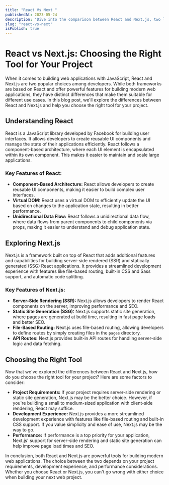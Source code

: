 ```yaml
---
title: "React Vs Next "
publishedAt: 2023-05-24
description: "Dive into the comparison between React and Next.js, two leading frameworks in the world of JavaScript for building robust web applications"
slug: "react-vs-next"
isPublish: true
---
```


# React vs Next.js: Choosing the Right Tool for Your Project

When it comes to building web applications with JavaScript, React and Next.js are two popular choices among developers. While both frameworks are based on React and offer powerful features for building modern web applications, they have distinct differences that make them suitable for different use cases. In this blog post, we'll explore the differences between React and Next.js and help you choose the right tool for your project.

## Understanding React

React is a JavaScript library developed by Facebook for building user interfaces. It allows developers to create reusable UI components and manage the state of their applications efficiently. React follows a component-based architecture, where each UI element is encapsulated within its own component. This makes it easier to maintain and scale large applications.

### Key Features of React:

- **Component-Based Architecture:** React allows developers to create reusable UI components, making it easier to build complex user interfaces.
- **Virtual DOM:** React uses a virtual DOM to efficiently update the UI based on changes to the application state, resulting in better performance.
- **Unidirectional Data Flow:** React follows a unidirectional data flow, where data flows from parent components to child components via props, making it easier to understand and debug application state.

## Exploring Next.js

Next.js is a framework built on top of React that adds additional features and capabilities for building server-side rendered (SSR) and statically generated (SSG) React applications. It provides a streamlined development experience with features like file-based routing, built-in CSS and Sass support, and automatic code splitting.

### Key Features of Next.js:

- **Server-Side Rendering (SSR):** Next.js allows developers to render React components on the server, improving performance and SEO.
- **Static Site Generation (SSG):** Next.js supports static site generation, where pages are generated at build time, resulting in fast page loads and better SEO.
- **File-Based Routing:** Next.js uses file-based routing, allowing developers to define routes by simply creating files in the `pages` directory.
- **API Routes:** Next.js provides built-in API routes for handling server-side logic and data fetching.

## Choosing the Right Tool

Now that we've explored the differences between React and Next.js, how do you choose the right tool for your project? Here are some factors to consider:

- **Project Requirements:** If your project requires server-side rendering or static site generation, Next.js may be the better choice. However, if you're building a small to medium-sized application with client-side rendering, React may suffice.
- **Development Experience:** Next.js provides a more streamlined development experience with features like file-based routing and built-in CSS support. If you value simplicity and ease of use, Next.js may be the way to go.
- **Performance:** If performance is a top priority for your application, Next.js' support for server-side rendering and static site generation can help improve page load times and SEO.

In conclusion, both React and Next.js are powerful tools for building modern web applications. The choice between the two depends on your project requirements, development experience, and performance considerations. Whether you choose React or Next.js, you can't go wrong with either choice when building your next web project.
